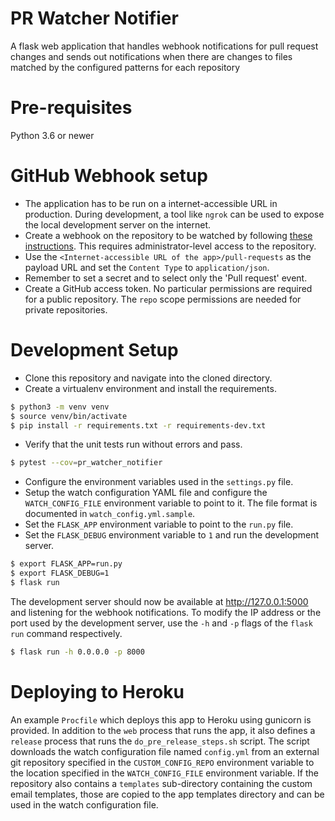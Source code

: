 PR Watcher Notifier
===================

A flask web application that handles webhook notifications for pull request changes and sends out notifications
when there are changes to files matched by the configured patterns for each repository


Pre-requisites
==============

Python 3.6 or newer


GitHub Webhook setup
====================

* The application has to be run on a internet-accessible URL in production. During development, a tool like
  `ngrok` can be used to expose the local development server on the internet.
* Create a webhook on the repository to be watched by following [these instructions](https://developer.github.com/webhooks/creating/).
This requires administrator-level access to the repository.
* Use the `<Internet-accessible URL of the app>/pull-requests` as the payload URL and set the `Content Type` to `application/json`.
* Remember to set a secret and to select only the 'Pull request' event.
* Create a GitHub access token. No particular permissions are required for a public repository. The `repo` scope permissions are needed for private repositories.


Development Setup
=================

* Clone this repository and navigate into the cloned directory.
* Create a virtualenv environment and install the requirements.

```bash
$ python3 -m venv venv
$ source venv/bin/activate
$ pip install -r requirements.txt -r requirements-dev.txt
```

* Verify that the unit tests run without errors and pass.

```bash
$ pytest --cov=pr_watcher_notifier
```

* Configure the environment variables used in the `settings.py` file.
* Setup the watch configuration YAML file and configure the `WATCH_CONFIG_FILE` environment variable to point to it. The file format is documented in `watch_config.yml.sample`.
* Set the `FLASK_APP` environment variable to point to the `run.py` file.
* Set the `FLASK_DEBUG` environment variable to `1` and run the development server.

```bash
$ export FLASK_APP=run.py
$ export FLASK_DEBUG=1
$ flask run
```

The development server should now be available at http://127.0.0.1:5000 and listening for the webhook notifications.
To modify the IP address or the port used by the development server, use the `-h` and `-p` flags of the `flask run`
command respectively.

```bash
$ flask run -h 0.0.0.0 -p 8000
```

Deploying to Heroku
===================

An example `Procfile` which deploys this app to Heroku using gunicorn is provided. In addition to the `web` process that runs the app,
it also defines a `release` process that runs the `do_pre_release_steps.sh` script. The script downloads the watch configuration
file named `config.yml` from an external git repository specified in the `CUSTOM_CONFIG_REPO` environment variable to the location
specified in the `WATCH_CONFIG_FILE` environment variable. If the repository also contains a `templates` sub-directory containing
the custom email templates, those are copied to the app templates directory and can be used in the watch configuration file.
